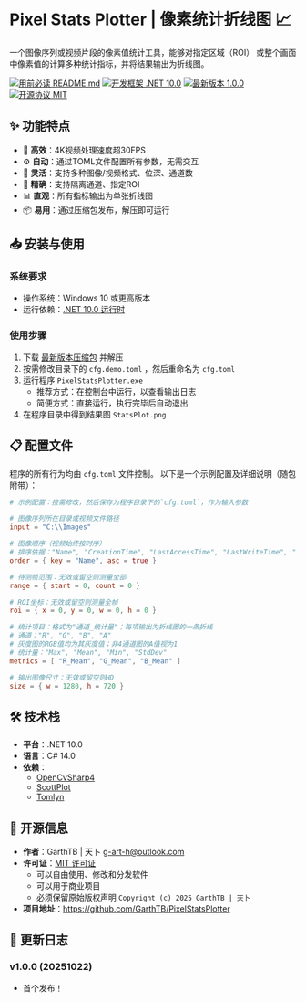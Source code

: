# Pixel Stats Plotter | 像素统计折线图 📈

一个图像序列或视频片段的像素值统计工具，能够对指定区域（ROI）
或整个画面中像素值的计算多种统计指标，并将结果输出为折线图。

[![用前必读 README.md](https://img.shields.io/badge/用前必读-README.md-red)](https://github.com/GarthTB/PixelStatsPlotter/blob/master/README.md)
[![开发框架 .NET 10.0](https://img.shields.io/badge/开发框架-.NET%2010.0-blueviolet)](https://dotnet.microsoft.com/zh-cn/download/dotnet/10.0)
[![最新版本 1.0.0](https://img.shields.io/badge/最新版本-1.0.0-brightgreen)](https://github.com/GarthTB/PixelStatsPlotter/releases/latest)
[![开源协议 MIT](https://img.shields.io/badge/开源协议-MIT-brown)](https://mit-license.org)

## ✨ 功能特点

- 🚀 **高效**：4K视频处理速度超30FPS
- ⚙ **自动**：通过TOML文件配置所有参数，无需交互
- 🔀 **灵活**：支持多种图像/视频格式、位深、通道数
- 🎯 **精确**：支持隔离通道、指定ROI
- 📊 **直观**：所有指标输出为单张折线图
- 📦 **易用**：通过压缩包发布，解压即可运行

## 📥 安装与使用

### 系统要求

- 操作系统：Windows 10 或更高版本
- 运行依赖：[.NET 10.0 运行时](https://dotnet.microsoft.com/zh-cn/download/dotnet/10.0)

### 使用步骤

1. 下载 [最新版本压缩包](https://github.com/GarthTB/PixelStatsPlotter/releases/latest) 并解压
2. 按需修改目录下的 `cfg.demo.toml` ，然后重命名为 `cfg.toml`
3. 运行程序 `PixelStatsPlotter.exe`
    - 推荐方式：在控制台中运行，以查看输出日志
    - 简便方式：直接运行，执行完毕后自动退出
4. 在程序目录中得到结果图 `StatsPlot.png`

## 📋 配置文件

程序的所有行为均由 `cfg.toml` 文件控制。
以下是一个示例配置及详细说明（随包附带）：

``` toml
# 示例配置：按需修改，然后保存为程序目录下的`cfg.toml`，作为输入参数

# 图像序列所在目录或视频文件路径
input = "C:\\Images"

# 图像顺序（视频始终按时序）
# 排序依据："Name", "CreationTime", "LastAccessTime", "LastWriteTime", "Size"
order = { key = "Name", asc = true }

# 待测帧范围：无效或留空则测量全部
range = { start = 0, count = 0 }

# ROI坐标：无效或留空则测量全帧
roi = { x = 0, y = 0, w = 0, h = 0 }

# 统计项目：格式为"通道_统计量"；每项输出为折线图的一条折线
# 通道："R", "G", "B", "A"
# 灰度图的RGB值均为其灰度值；非4通道图的A值视为1
# 统计量："Max", "Mean", "Min", "StdDev"
metrics = [ "R_Mean", "G_Mean", "B_Mean" ]

# 输出图像尺寸：无效或留空则HD
size = { w = 1280, h = 720 }
```

## 🛠 技术栈

- **平台**：.NET 10.0
- **语言**：C# 14.0
- **依赖**：
    - [OpenCvSharp4](https://github.com/shimat/opencvsharp)
    - [ScottPlot](https://scottplot.net/)
    - [Tomlyn](https://github.com/xoofx/Tomlyn)

## 📜 开源信息

- **作者**：GarthTB | 天卜 <g-art-h@outlook.com>
- **许可证**：[MIT 许可证](https://mit-license.org)
    - 可以自由使用、修改和分发软件
    - 可以用于商业项目
    - 必须保留原始版权声明 `Copyright (c) 2025 GarthTB | 天卜`
- **项目地址**：https://github.com/GarthTB/PixelStatsPlotter

## 📝 更新日志

### v1.0.0 (20251022)

- 首个发布！
